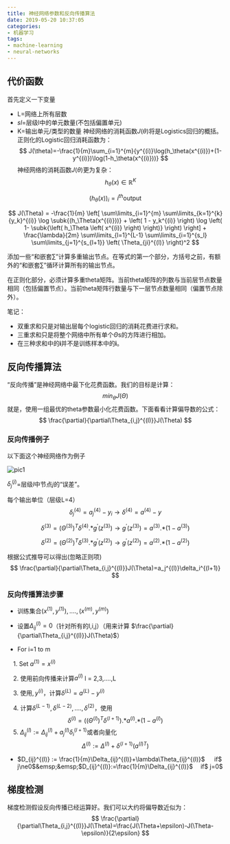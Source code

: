 ```yaml
---
title: 神经网络参数和反向传播算法
date: 2019-05-20 10:37:05
categories:
- 机器学习
tags:
- machine-learning
- neural-networks
---
```

<script type="text/x-mathjax-config">
  MathJax.Hub.Config({
    extensions: ["tex2jax.js"],
    jax: ["input/TeX", "output/HTML-CSS"],
    tex2jax: {
      <!--$表示行内元素，$$表示块状元素 -->
      inlineMath: [ ['$','$'], ["\\(","\\)"] ],
      displayMath: [ ['$$','$$'], ["\\[","\\]"] ],
      processEscapes: true
    },
    "HTML-CSS": { availableFonts: ["TeX"] }
  });
</script>
<!--加载MathJax的最新文件， async表示异步加载进来 -->
<script type="text/javascript" async src="https://cdn.mathjax.org/mathjax/latest/MathJax.js">
</script>

## 代价函数
首先定义一下变量
- L=网络上所有层数
- $sl$=层级l中的单元数量(不包括偏置单元)
- K=输出单元/类型的数量
神经网络的消耗函数$J(\theta)$将是Logistics回归的概括。正则化的Logistic回归消耗函数为：
$$
J(\theta)=-\frac{1}{m}\sum_{i=1}^{m}{y^{(i)}\log(h_\theta(x^{(i)})+(1-y^{(i)})\log(1-h_\theta(x^{(i)}))}
$$
神经网络的消耗函数$J(\theta)$更为复杂：
$\newcommand{\subk}[1]{ #1_k }$
$$
h_\theta\left(x\right)\in \mathbb{R}^{K}
$$

$$
{\left({h_\theta}\left(x\right)\right)}_{i}={i}^{th} \text{output}
$$


$$
J(\Theta) = -\frac{1}{m} \left[ \sum\limits_{i=1}^{m} \sum\limits_{k=1}^{k} {y_k}^{(i)} \log \subk{(h_\Theta(x^{(i)}))} + \left( 1 - y_k^{(i)} \right) \log \left( 1- \subk{\left( h_\Theta \left( x^{(i)} \right) \right)} \right) \right] + \frac{\lambda}{2m} \sum\limits_{l=1}^{L-1} \sum\limits_{i=1}^{s_l} \sum\limits_{j=1}^{s_{l+1}} \left( \Theta_{ji}^{(l)} \right)^2
$$


添加一些“和嵌套$\sum$”计算多重输出节点。在等式的第一个部分，方括号之前，有额外的“和嵌套$\sum$”循环计算所有的输出节点。

在正则化部分，必须计算多重theta矩阵。当前theta矩阵的列数与当前层节点数量相同（包括偏置节点）。当前theta矩阵行数量与下一层节点数量相同（偏置节点除外）。

笔记：

- 双重求和只是对输出层每个logistic回归的消耗花费进行求和。
- 三重求和只是将整个网络中所有单个$\Theta$s的方阵进行相加。
- 在三种求和中的**i**并不是训练样本中的**i**。



## 反向传播算法
“反向传播”是神经网络中最下化花费函数。我们的目标是计算：
$$
min_\theta J(\Theta)
$$
就是，使用一组最优的theta参数最小化花费函数。下面看看计算偏导数的公式：
$$
\frac{\partial}{\partial\Theta_{i,j}^{(l)}}J(\Theta)
$$
### 反向传播例子
以下面这个神经网络作为例子

![pic1](/images/pic1.png)

$\delta_j^{(j)}$=层级$l$中节点$j$的“误差”。

每个输出单位（层级L=4）
$$
\delta_j^{(4)}=a_j^{(4)}-y_i \to \delta^{(4)}=a^{(4)}-y
$$

$$
\delta^{(3)}={(\Theta^{(3)})}^T\delta^{(4)} {.\ast} g^{\prime}(z^{(3)}) \to g^{\prime}(z^{(3)})=a^{(3)} {.\ast} (1-a^{(3)}) 
$$

$$
\delta^{(2)}=(\Theta^{(2)})^T\delta^{(3)}{.\ast}g^{\prime}(z^{(2)}) \to g^{\prime}(z^{(2)})=a^{(2)}{.\ast}(1-a^{(2)})
$$

根据公式推导可以得出(忽略正则项)
$$
\frac{\partial}{\partial\Theta_{i,j}^{(l)}}J(\Theta)=a_j^{(l)}\delta_i^{(l+1)}
$$

### 反向传播算法步骤

- 训练集合${(x^{(1)},y^{(1)}),....,(x^{(m)},y^{(m)})}$

- 设置$\Delta_{ij}^{(l)}=0$（针对所有的l,i,j）（用来计算 $\frac{\partial}{\partial\Theta_{i,j}^{(l)}}J(\Theta)$）

- For i=1 to m

&emsp;1. Set $a^{(1)}=x^{(i)}$

&emsp;2. 使用前向传播来计算$a^{(l)}$ l = 2,3,....,L

&emsp;3. 使用$,y^{(i)}$，计算$\delta^{(L)}=a^{(L)}-y^{(i)}$

&emsp;4. 计算$\delta^{(L-1)},\delta^{(L-2)},....,\delta^{(2)}$，使用
$$
\delta^{(l)}=({(\Theta^{(l)})}^T\delta^{(l+1)}) {.\ast} a^{(l)}  {.\ast}(1-a^{(l)})
$$
&emsp;5. $\Delta_{ij}^{(l)} := \Delta_{ij}^{(l)}+a_j^{(l)}\delta_i^{(l+1)}$或者向量化
$$
\Delta^{(l)}:=\Delta^{(l)}+\delta^{(l+1)}({a^{(l)}}^T)
$$


- $D_{ij}^{(l)} := \frac{1}{m}\Delta_{ij}^{(l)}+\lambda\Theta_{ij}^{(l)}$ &emsp; if$ j\ne0$&emsp;&emsp;$D_{ij}^{(l)}:=\frac{1}{m}\Delta_{ij}^{(l)}$ &emsp;if$ j=0$

## 梯度检测

梯度检测假设反向传播已经运算好。我们可以大约将偏导数近似为：
$$
\frac{\partial}{\partial\Theta_{i,j}^{(l)}}J(\Theta)=\frac{J(\Theta+\epsilon)-J(\Theta-\epsilon)}{2\epsilon}
$$





























